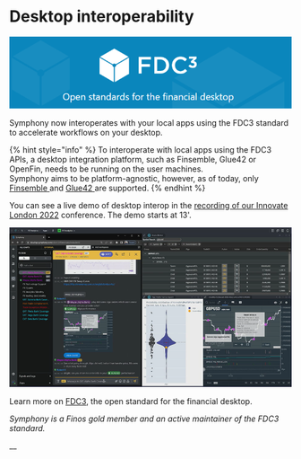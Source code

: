 # Desktop interoperability

![](<../../.gitbook/assets/image (3).png>)

Symphony now interoperates with your local apps using the FDC3 standard to accelerate workflows on your desktop.

{% hint style="info" %}
To interoperate with local apps using the FDC3 APIs, a desktop integration platform, such as Finsemble, Glue42 or OpenFin, needs to be running on the user machines.\
Symphony aims to be platform-agnostic, however, as of today, only [Finsemble ](https://cosaic.io/finsemble/)and [Glue42 ](https://glue42.com/enterprise/)are supported.
{% endhint %}



You can see a live demo of desktop interop in the [recording of our Innovate London 2022](https://innovate.symphony.com/videos/3447) conference. The demo starts at 13'.

![Innovate London 2022](<../../.gitbook/assets/image (3) (1).png>)

Learn more on [FDC3](https://fdc3.finos.org/), the open standard for the financial desktop.

_Symphony is a Finos gold member and an active maintainer of the FDC3 standard._

__

